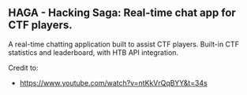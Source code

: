 HAGA - Hacking Saga: Real-time chat app for CTF players.
---
A real-time chatting application built to assist CTF players. Built-in CTF statistics and leaderboard, with HTB API integration.

Credit to:
- https://www.youtube.com/watch?v=ntKkVrQqBYY&t=34s
